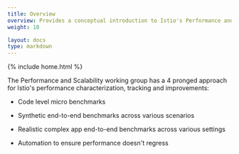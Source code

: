 ```yaml
---
title: Overview
overview: Provides a conceptual introduction to Istio's Performance and Scalability
weight: 10

layout: docs
type: markdown
---
```

{% include home.html %}


The Performance and Scalability working group has a 4 pronged approach for Istio's performance characterization, tracking and improvements:

* Code level micro benchmarks

* Synthetic end-to-end benchmarks across various scenarios

* Realistic complex app end-to-end benchmarks across various settings

* Automation to ensure performance doesn't regress
